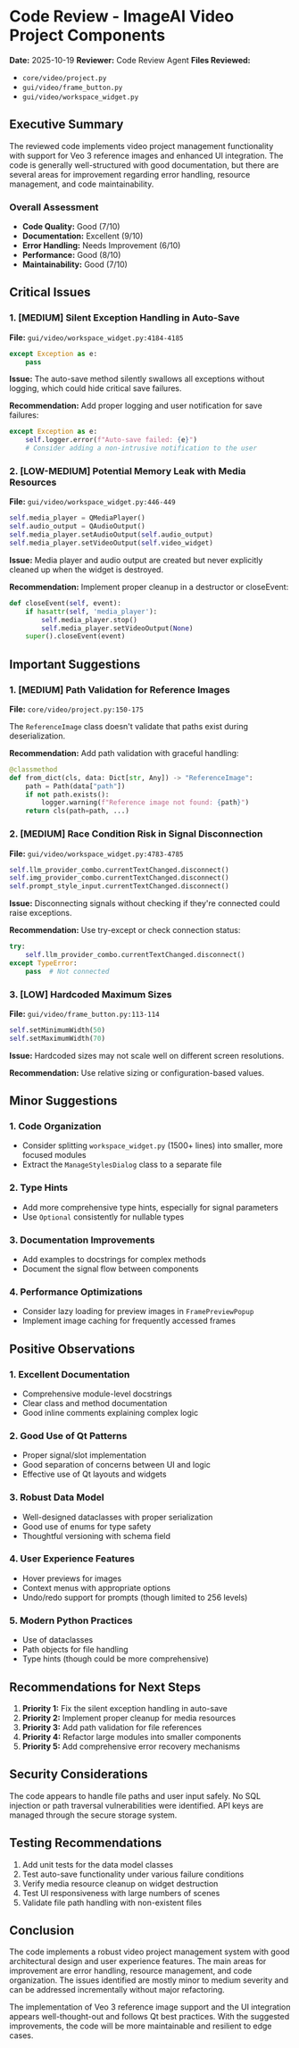 # Code Review - ImageAI Video Project Components
**Date:** 2025-10-19
**Reviewer:** Code Review Agent
**Files Reviewed:**
- `core/video/project.py`
- `gui/video/frame_button.py`
- `gui/video/workspace_widget.py`

## Executive Summary

The reviewed code implements video project management functionality with support for Veo 3 reference images and enhanced UI integration. The code is generally well-structured with good documentation, but there are several areas for improvement regarding error handling, resource management, and code maintainability.

### Overall Assessment
- **Code Quality:** Good (7/10)
- **Documentation:** Excellent (9/10)
- **Error Handling:** Needs Improvement (6/10)
- **Performance:** Good (8/10)
- **Maintainability:** Good (7/10)

## Critical Issues

### 1. **[MEDIUM] Silent Exception Handling in Auto-Save**
**File:** `gui/video/workspace_widget.py:4184-4185`
```python
except Exception as e:
    pass
```
**Issue:** The auto-save method silently swallows all exceptions without logging, which could hide critical save failures.

**Recommendation:** Add proper logging and user notification for save failures:
```python
except Exception as e:
    self.logger.error(f"Auto-save failed: {e}")
    # Consider adding a non-intrusive notification to the user
```

### 2. **[LOW-MEDIUM] Potential Memory Leak with Media Resources**
**File:** `gui/video/workspace_widget.py:446-449`
```python
self.media_player = QMediaPlayer()
self.audio_output = QAudioOutput()
self.media_player.setAudioOutput(self.audio_output)
self.media_player.setVideoOutput(self.video_widget)
```
**Issue:** Media player and audio output are created but never explicitly cleaned up when the widget is destroyed.

**Recommendation:** Implement proper cleanup in a destructor or closeEvent:
```python
def closeEvent(self, event):
    if hasattr(self, 'media_player'):
        self.media_player.stop()
        self.media_player.setVideoOutput(None)
    super().closeEvent(event)
```

## Important Suggestions

### 1. **[MEDIUM] Path Validation for Reference Images**
**File:** `core/video/project.py:150-175`

The `ReferenceImage` class doesn't validate that paths exist during deserialization.

**Recommendation:** Add path validation with graceful handling:
```python
@classmethod
def from_dict(cls, data: Dict[str, Any]) -> "ReferenceImage":
    path = Path(data["path"])
    if not path.exists():
        logger.warning(f"Reference image not found: {path}")
    return cls(path=path, ...)
```

### 2. **[MEDIUM] Race Condition Risk in Signal Disconnection**
**File:** `gui/video/workspace_widget.py:4783-4785`
```python
self.llm_provider_combo.currentTextChanged.disconnect()
self.img_provider_combo.currentTextChanged.disconnect()
self.prompt_style_input.currentTextChanged.disconnect()
```
**Issue:** Disconnecting signals without checking if they're connected could raise exceptions.

**Recommendation:** Use try-except or check connection status:
```python
try:
    self.llm_provider_combo.currentTextChanged.disconnect()
except TypeError:
    pass  # Not connected
```

### 3. **[LOW] Hardcoded Maximum Sizes**
**File:** `gui/video/frame_button.py:113-114`
```python
self.setMinimumWidth(50)
self.setMaximumWidth(70)
```
**Issue:** Hardcoded sizes may not scale well on different screen resolutions.

**Recommendation:** Use relative sizing or configuration-based values.

## Minor Suggestions

### 1. **Code Organization**
- Consider splitting `workspace_widget.py` (1500+ lines) into smaller, more focused modules
- Extract the `ManageStylesDialog` class to a separate file

### 2. **Type Hints**
- Add more comprehensive type hints, especially for signal parameters
- Use `Optional` consistently for nullable types

### 3. **Documentation Improvements**
- Add examples to docstrings for complex methods
- Document the signal flow between components

### 4. **Performance Optimizations**
- Consider lazy loading for preview images in `FramePreviewPopup`
- Implement image caching for frequently accessed frames

## Positive Observations

### 1. **Excellent Documentation**
- Comprehensive module-level docstrings
- Clear class and method documentation
- Good inline comments explaining complex logic

### 2. **Good Use of Qt Patterns**
- Proper signal/slot implementation
- Good separation of concerns between UI and logic
- Effective use of Qt layouts and widgets

### 3. **Robust Data Model**
- Well-designed dataclasses with proper serialization
- Good use of enums for type safety
- Thoughtful versioning with schema field

### 4. **User Experience Features**
- Hover previews for images
- Context menus with appropriate options
- Undo/redo support for prompts (though limited to 256 levels)

### 5. **Modern Python Practices**
- Use of dataclasses
- Path objects for file handling
- Type hints (though could be more comprehensive)

## Recommendations for Next Steps

1. **Priority 1:** Fix the silent exception handling in auto-save
2. **Priority 2:** Implement proper cleanup for media resources
3. **Priority 3:** Add path validation for file references
4. **Priority 4:** Refactor large modules into smaller components
5. **Priority 5:** Add comprehensive error recovery mechanisms

## Security Considerations

The code appears to handle file paths and user input safely. No SQL injection or path traversal vulnerabilities were identified. API keys are managed through the secure storage system.

## Testing Recommendations

1. Add unit tests for the data model classes
2. Test auto-save functionality under various failure conditions
3. Verify media resource cleanup on widget destruction
4. Test UI responsiveness with large numbers of scenes
5. Validate file path handling with non-existent files

## Conclusion

The code implements a robust video project management system with good architectural design and user experience features. The main areas for improvement are error handling, resource management, and code organization. The issues identified are mostly minor to medium severity and can be addressed incrementally without major refactoring.

The implementation of Veo 3 reference image support and the UI integration appears well-thought-out and follows Qt best practices. With the suggested improvements, the code will be more maintainable and resilient to edge cases.

